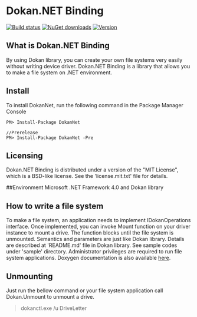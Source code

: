 # Dokan.NET Binding
[![Build status](https://ci.appveyor.com/api/projects/status/w707j7xlu21jf3qa?svg=true)](https://ci.appveyor.com/project/Liryna/dokan-dotnet)
[![NuGet downloads](https://img.shields.io/nuget/dt/DokanNet.svg)](https://www.nuget.org/packages/DokanNet)
[![Version](https://img.shields.io/nuget/v/DokanNet.svg)](https://www.nuget.org/packages/DokanNet)

## What is Dokan.NET Binding
By using Dokan library, you can create your own file systems very easily
without writing device driver. Dokan.NET Binding is a library that allows
you to make a file system on .NET environment.

## Install

To install DokanNet, run the following command in the Package Manager Console

    PM> Install-Package DokanNet
    
    //Prerelease 
    PM> Install-Package DokanNet -Pre 

## Licensing
Dokan.NET Binding is distributed under a version of the "MIT License",
which is a BSD-like license. See the 'license.mit.txt' file for details.

##Environment
Microsoft .NET Framework 4.0 and Dokan library

## How to write a file system
To make a file system, an application needs to implement IDokanOperations interface.
Once implemented, you can invoke Mount function on your driver instance
to mount a drive. The function blocks until the file system is unmounted.
Semantics and parameters are just like Dokan library. Details are described
at 'README.md' file in Dokan library. See sample codes under 'sample'
directory. Administrator privileges are required to run file system
applications.
Doxygen documentation is also available [here](https://dokan-dev.github.io/dokan-dotnet-doc/html/).

## Unmounting
Just run the bellow command or your file system application call Dokan.Unmount
to unmount a drive.

   > dokanctl.exe /u DriveLetter

